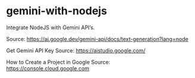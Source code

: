 # gemini-with-nodejs
Integrate NodeJS with Gemini API’s.

Source: https://ai.google.dev/gemini-api/docs/text-generation?lang=node

Get Gemini API Key
Source: https://aistudio.google.com/

How to Create a Project in Google
Source: https://console.cloud.google.com

